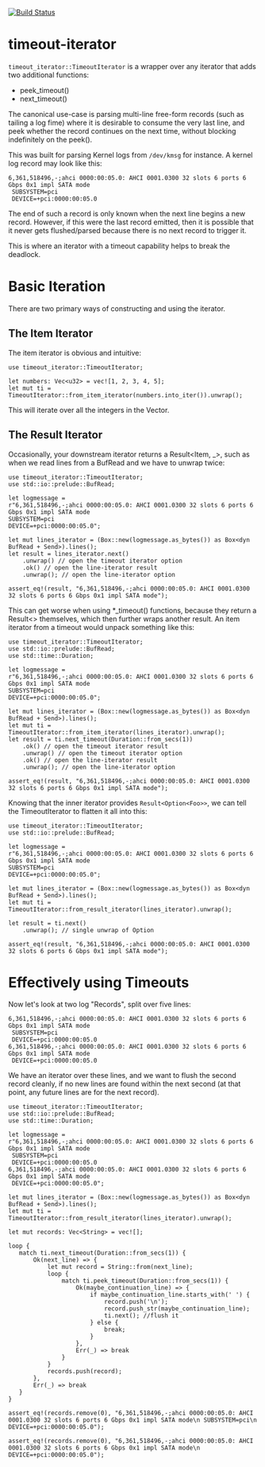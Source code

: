 [![Build Status](https://travis-ci.org/polyverse/timeout-iterator.svg?branch=master)](https://travis-ci.org/polyverse/timeout-iterator)

# timeout-iterator

`timeout_iterator::TimeoutIterator` is a wrapper over any iterator that adds two additional functions:
* peek_timeout()
* next_timeout()

The canonical use-case is parsing multi-line free-form records (such as tailing a log fime) where it is desirable to
consume the very last line, and peek whether the record continues on the next time, without blocking indefinitely on the peek().

This was built for parsing Kernel logs from `/dev/kmsg` for instance. A kernel log record may look like this:

```text
6,361,518496,-;ahci 0000:00:05.0: AHCI 0001.0300 32 slots 6 ports 6 Gbps 0x1 impl SATA mode
 SUBSYSTEM=pci
 DEVICE=+pci:0000:00:05.0
 ```
The end of such a record is only known when the next line begins a new record. However, if this were the last
record emitted, then it is possible that it never gets flushed/parsed because there is no next record to trigger it.

This is where an iterator with a timeout capability helps to break the deadlock.

# Basic Iteration

There are two primary ways of constructing and using the iterator.

## The Item Iterator

The item iterator is obvious and intuitive:

```
use timeout_iterator::TimeoutIterator;

let numbers: Vec<u32> = vec![1, 2, 3, 4, 5];
let mut ti = TimeoutIterator::from_item_iterator(numbers.into_iter()).unwrap();
```

This will iterate over all the integers in the Vector.

## The Result Iterator

Occasionally, your downstream iterator returns a Result<Item, _>, such as when
we read lines from a BufRead and we have to unwrap twice:

```
use timeout_iterator::TimeoutIterator;
use std::io::prelude::BufRead;

let logmessage =
r"6,361,518496,-;ahci 0000:00:05.0: AHCI 0001.0300 32 slots 6 ports 6 Gbps 0x1 impl SATA mode
SUBSYSTEM=pci
DEVICE=+pci:0000:00:05.0";

let mut lines_iterator = (Box::new(logmessage.as_bytes()) as Box<dyn BufRead + Send>).lines();
let result = lines_iterator.next()
    .unwrap() // open the timeout iterator option
    .ok() // open the line-iterator result
    .unwrap(); // open the line-iterator option

assert_eq!(result, "6,361,518496,-;ahci 0000:00:05.0: AHCI 0001.0300 32 slots 6 ports 6 Gbps 0x1 impl SATA mode");
```

This can get worse when using *_timeout() functions, because they return a Result<> themselves, which
then further wraps another result. An item iterator from a timeout would unpack something like this:

```
use timeout_iterator::TimeoutIterator;
use std::io::prelude::BufRead;
use std::time::Duration;

let logmessage =
r"6,361,518496,-;ahci 0000:00:05.0: AHCI 0001.0300 32 slots 6 ports 6 Gbps 0x1 impl SATA mode
SUBSYSTEM=pci
DEVICE=+pci:0000:00:05.0";

let mut lines_iterator = (Box::new(logmessage.as_bytes()) as Box<dyn BufRead + Send>).lines();
let mut ti = TimeoutIterator::from_item_iterator(lines_iterator).unwrap();
let result = ti.next_timeout(Duration::from_secs(1))
    .ok() // open the timeout iterator result
    .unwrap() // open the timeout iterator option
    .ok() // open the line-iterator result
    .unwrap(); // open the line-iterator option

assert_eq!(result, "6,361,518496,-;ahci 0000:00:05.0: AHCI 0001.0300 32 slots 6 ports 6 Gbps 0x1 impl SATA mode");
```

Knowing that the inner iterator provides `Result<Option<Foo>>`, we can tell the TimeoutIterator to
flatten it all into this:
```
use timeout_iterator::TimeoutIterator;
use std::io::prelude::BufRead;

let logmessage =
r"6,361,518496,-;ahci 0000:00:05.0: AHCI 0001.0300 32 slots 6 ports 6 Gbps 0x1 impl SATA mode
SUBSYSTEM=pci
DEVICE=+pci:0000:00:05.0";

let mut lines_iterator = (Box::new(logmessage.as_bytes()) as Box<dyn BufRead + Send>).lines();
let mut ti = TimeoutIterator::from_result_iterator(lines_iterator).unwrap();

let result = ti.next()
    .unwrap(); // single unwrap of Option

assert_eq!(result, "6,361,518496,-;ahci 0000:00:05.0: AHCI 0001.0300 32 slots 6 ports 6 Gbps 0x1 impl SATA mode");
```


# Effectively using Timeouts

Now let's look at two log "Records", split over five lines:

```ignore
6,361,518496,-;ahci 0000:00:05.0: AHCI 0001.0300 32 slots 6 ports 6 Gbps 0x1 impl SATA mode
 SUBSYSTEM=pci
 DEVICE=+pci:0000:00:05.0
6,361,518496,-;ahci 0000:00:05.0: AHCI 0001.0300 32 slots 6 ports 6 Gbps 0x1 impl SATA mode
 DEVICE=+pci:0000:00:05.0
```

 We have an iterator over these lines, and we want to flush the second record cleanly, if no new
 lines are found within the next second (at that point, any future lines are for the next record).

 ```
use timeout_iterator::TimeoutIterator;
use std::io::prelude::BufRead;
use std::time::Duration;

let logmessage =
r"6,361,518496,-;ahci 0000:00:05.0: AHCI 0001.0300 32 slots 6 ports 6 Gbps 0x1 impl SATA mode
  SUBSYSTEM=pci
  DEVICE=+pci:0000:00:05.0
6,361,518496,-;ahci 0000:00:05.0: AHCI 0001.0300 32 slots 6 ports 6 Gbps 0x1 impl SATA mode
  DEVICE=+pci:0000:00:05.0";

let mut lines_iterator = (Box::new(logmessage.as_bytes()) as Box<dyn BufRead + Send>).lines();
let mut ti = TimeoutIterator::from_result_iterator(lines_iterator).unwrap();

let mut records: Vec<String> = vec![];

loop {
    match ti.next_timeout(Duration::from_secs(1)) {
        Ok(next_line) => {
            let mut record = String::from(next_line);
            loop {
                match ti.peek_timeout(Duration::from_secs(1)) {
                    Ok(maybe_continuation_line) => {
                        if maybe_continuation_line.starts_with(' ') {
                            record.push('\n');
                            record.push_str(maybe_continuation_line);
                            ti.next(); //flush it
                        } else {
                            break;
                        }
                    },
                    Err(_) => break
                }
            }
            records.push(record);
        },
        Err(_) => break
    }
}

assert_eq!(records.remove(0), "6,361,518496,-;ahci 0000:00:05.0: AHCI 0001.0300 32 slots 6 ports 6 Gbps 0x1 impl SATA mode\n SUBSYSTEM=pci\n DEVICE=+pci:0000:00:05.0");

assert_eq!(records.remove(0), "6,361,518496,-;ahci 0000:00:05.0: AHCI 0001.0300 32 slots 6 ports 6 Gbps 0x1 impl SATA mode\n DEVICE=+pci:0000:00:05.0");

```